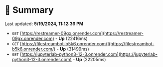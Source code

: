 # 📖 Summary
Last updated: **5/19/2024, 11:12:36 PM**

- `GET` [https://restreamer-09gx.onrender.com](https://restreamer-09gx.onrender.com) - **Up** (22416ms)
- `GET` [https://filestreambot-b5k6.onrender.com/](https://filestreambot-b5k6.onrender.com/) - **Up** (31499ms)
- `GET` [https://jupyterlab-python3-12-3.onrender.com](https://jupyterlab-python3-12-3.onrender.com) - **Up** (22205ms)
